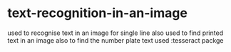 # text-recognition-in-an-image
used to recognise text in an image for single line also used to find printed text in an image also to find the number plate text used :tesseract packge
